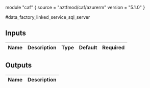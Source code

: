 module "caf" {
  source  = "aztfmod/caf/azurerm"
  version = "5.1.0"
}

#data_factory_linked_service_sql_server

## Inputs
| Name | Description | Type | Default | Required |
|------|-------------|------|---------|:--------:|



## Outputs
| Name | Description |
|------|-------------|
